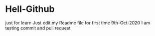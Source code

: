 # Hell-Github
just for learn
Just edit my Readme file for first time 9th-Oct-2020
I am testing commit and pull request
